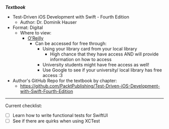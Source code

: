 

***Textbook***
- Test-Driven iOS Development with Swift - Fourth Edition
    - Author: Dr. Dominik Hauser
- Format: Digital
    - Where to view:
        - [O'Reilly](https://www.oreilly.com/library/view/test-driven-ios-development/9781803232485/)
            - Can be accessed for free through:
                - Using your library card from your local library
                    - High chance that they have access AND will provide information on how to access
                - University students might have free access as well!
                - Use Google to see if your university/ local library has free access :3
- Author's GitHub Repo for the textbook by chapter:
    - https://github.com/PacktPublishing/Test-Driven-iOS-Development-with-Swift-Fourth-Edition
___

Current checklist:
- [ ] Learn how to write functional tests for SwiftUI
- [ ] See if there are quirks when using XCTest
